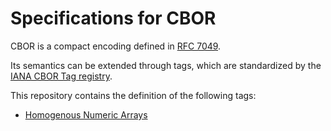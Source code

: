 # Specifications for CBOR

CBOR is a compact encoding defined in [RFC 7049](http://tools.ietf.org/html/rfc7049).

Its semantics can be extended through tags, which are standardized by the [IANA CBOR Tag registry](https://www.iana.org/assignments/cbor-tags/cbor-tags.xhtml).

This repository contains the definition of the following tags:

- [Homogenous Numeric Arrays](homogenous-numeric-array.md)

